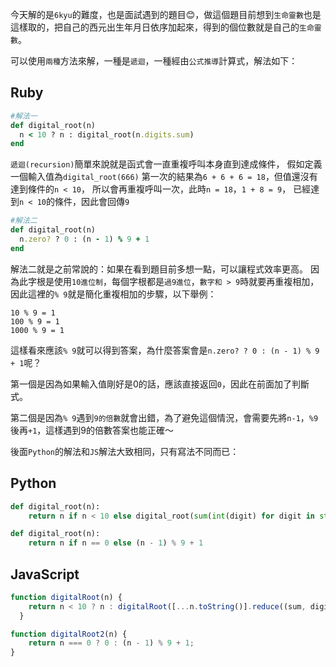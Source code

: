 今天解的是`6kyu`的難度，也是面試遇到的題目😊，做這個題目前想到`生命靈數`也是這樣取的，把自己的西元出生年月日依序加起來，得到的個位數就是自己的`生命靈數`。

可以使用`兩種`方法來解，一種是`遞迴`，一種經由`公式推導`計算式，解法如下：

## Ruby
```ruby
#解法一
def digital_root(n)
  n < 10 ? n : digital_root(n.digits.sum)
end
```
`遞迴(recursion)`簡單來說就是函式會一直重複呼叫本身直到達成條件，
假如定義一個輸入值為`digital_root(666)`
第一次的結果為`6 + 6 + 6 = 18`，但值還沒有達到條件的`n < 10`，
所以會再重複呼叫一次，此時`n = 18`，`1 + 8 = 9`，
已經達到`n < 10`的條件，因此會回傳`9`


```ruby
#解法二
def digital_root(n)
  n.zero? ? 0 : (n - 1) % 9 + 1
end
```
解法二就是之前常說的：如果在看到題目前多想一點，可以讓程式效率更高。
因為此字根是使用`10進位制`，每個字根都是`過9進位`，`數字和 > 9`時就要再重複相加，因此這裡的`% 9`就是簡化重複相加的步驟，以下舉例：
```
10 % 9 = 1
100 % 9 = 1
1000 % 9 = 1
```
這樣看來應該`% 9`就可以得到答案，為什麼答案會是`n.zero? ? 0 : (n - 1) % 9 + 1`呢？

第一個是因為如果輸入值剛好是0的話，應該直接返回`0`，因此在前面加了判斷式。

第二個是因為`% 9`遇到`9的倍數`就會出錯，為了避免這個情況，會需要先將`n-1`，`%9`後再`+1`，這樣遇到9的倍數答案也能正確～

後面`Python`的解法和`JS`解法大致相同，只有寫法不同而已：

## Python
```py
def digital_root(n):
    return n if n < 10 else digital_root(sum(int(digit) for digit in str(n)))
```
```py
def digital_root(n):
    return n if n == 0 else (n - 1) % 9 + 1
```

## JavaScript
```js
function digitalRoot(n) {
    return n < 10 ? n : digitalRoot([...n.toString()].reduce((sum, digit) => sum + parseInt(digit), 0));
  }
```
```js
function digitalRoot2(n) {
    return n === 0 ? 0 : (n - 1) % 9 + 1;
}
```